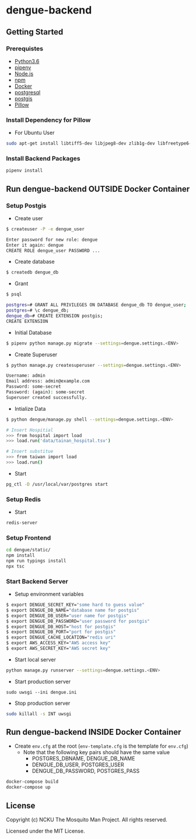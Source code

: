 # dengue-backend

## Getting Started
### Prerequistes
* [Python3.6](https://www.python.org/downloads/)
* [pipenv](https://pipenv.readthedocs.io/en/latest/)
* [Node.js](https://nodejs.org/en/)
* [npm](https://www.npmjs.com)
* [Docker](https://docs.docker.com/engine/installation/)
* [postgresql](https://www.postgresql.org/download/)
* [postgis](https://postgis.net/install/)
* [Pillow](https://github.com/python-pillow/Pillow)

### Install Dependency for Pillow

* For Ubuntu User

```sh
sudo apt-get install libtiff5-dev libjpeg8-dev zlib1g-dev libfreetype6-dev liblcms2-dev libwebp-dev tcl8.6-dev tk8.6-dev python-tk
```

### Install Backend Packages

```python
pipenv install
```


## Run dengue-backend OUTSIDE Docker Container

### Setup Postgis

* Create user

```sh
$ createuser -P -e dengue_user

Enter password for new role: dengue
Enter it again: dengue
CREATE ROLE dengue_user PASSWORD ...
```

* Create database

```sh
$ createdb dengue_db
```

* Grant

```sh
$ psql

postgres=# GRANT ALL PRIVILEGES ON DATABASE dengue_db TO dengue_user;
postgres=# \c dengue_db;
dengue_db=# CREATE EXTENSION postgis;
CREATE EXTENSION
```

* Initial Database

```sh
$ pipenv python manage.py migrate --settings=dengue.settings.<ENV>
```

* Create Superuser

```sh
$ python manage.py createsuperuser --settings=dengue.settings.<ENV>

Username: admin
Email address: admin@example.com
Password: some-secret
Password: (again): some-secret
Superuser created successfully.
```

* Intialize Data

```sh
$ python dengue/manage.py shell --settings=dengue.settings.<ENV>

# Insert Hospitial
>>> from hospital import load
>>> load.run('data/tainan_hospital.tsv')

# Insert substitue
>>> from taiwan import load
>>> load.run()
```

* Start

```sh
pg_ctl -D /usr/local/var/postgres start
```

### Setup Redis

* Start

```sh
redis-server
```

### Setup Frontend

```sh
cd dengue/static/
npm install
npm run typings install
npx tsc
```

### Start Backend Server


* Setup environment variables

```sh
$ export DENGUE_SECRET_KEY="some hard to guess value"
$ export DENGUE_DB_NAME="database name for postgis"
$ export DENGUE_DB_USER="user name for postgis"
$ export DENGUE_DB_PASSWORD="user password for postgis"
$ export DENGUE_DB_HOST="host for postgis"
$ export DENGUE_DB_PORT="port for postgis"
$ export DENGUE_CACHE_LOCATION="redis uri"
$ export AWS_ACCESS_KEY="AWS access key"
$ export AWS_SECRET_KEY="AWS secret key"
```

* Start local server

```sh
python manage.py runserver --settings=dengue.settings.<ENV>
```

* Start production server

```
sudo uwsgi --ini dengue.ini
```

* Stop production server

```sh
sudo killall -s INT uwsgi
```

## Run dengue-backend INSIDE Docker Container

* Create `env.cfg` at the root (`env-template.cfg` is the template for `env.cfg`)
	* Note that the following key pairs should have the same value
		* POSTGRES_DBNAME, DENGUE_DB_NAME
		* DENGUE_DB_USER, POSTGRES_USER
		* DENGUE_DB_PASSWORD, POSTGRES_PASS

```sh
docker-compose build
docker-compose up
```		  


## License
Copyright (c) NCKU The Mosquito Man Project. All rights reserved.

Licensed under the MIT License.
